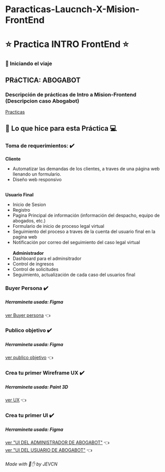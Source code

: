 # Paracticas-Laucnch-X-Mision-FrontEnd

# ⭐ Practica INTRO FrontEnd ⭐ 
###      :rocket: Iniciando el viaje 

## PRáCTICA: ABOGABOT
### Descripción de prácticas de Intro a Mision-Frontend (Descripcion caso Abogabot)
[Practicas](https://github.com/JoseEduardoVelazquezCN/MisionFrontEnd/blob/main/01%20-%20INTRO/practicas/README.md#practicas-de-intro-a-frontend)

## 🧑‍ Lo que hice para esta Práctica 💻

### Toma de requerimientos: ✔️
**Cliente**
   - Automatizar las demandas de los clientes, a traves de una página web llenando un formulario.
   - Diseño web responsivo

\
**Usuario Final**
   - Inicio de Sesion 
   - Registro
   - Pagina Principal de información (información del despacho, equipo de abogados, etc.) 
   - Formulario de inicio de proceso legal virtual 
   - Seguimiento del proceso a traves de la cuenta del usuario final en la pagina web    
   - Notificación por correo del seguimiento del caso legal virtual    
\
**Administrador**
   - Dashboard para el adminsitrador
   - Control de ingresos
   - Control de solicitudes
   - Seguimiento, actualización de cada caso del usuarios final 



### Buyer Persona ✔️
##### Herramineta usada: Figma
[ver Buyer persona](https://github.com/JoseEduardoVelazquezCN/Paracticas-Laucnch-X-Mision-FrontEnd/blob/06f87f87018e5ce44be14a25e3973d8845c7ae1e/Buyer%20Persona%20Abogabot.png) 👈

### Publico objetivo ✔️
##### Herramineta usada: Figma
[ver publico objetivo](https://github.com/JoseEduardoVelazquezCN/Paracticas-Laucnch-X-Mision-FrontEnd/blob/ed9587decef0898da293a5fc9f95e110ebcb731a/Publico%20objetivo%20(1).png) 👈

### Crea tu primer Wireframe UX ✔️
##### Herramineta usada: Paint 3D
[ver UX](https://github.com/JoseEduardoVelazquezCN/Paracticas-Laucnch-X-Mision-FrontEnd/blob/6b5551d16ca2e3354b9cf02580807b4fff88c8db/wireframe.png) 👈

### Crea tu primer UI ✔️ 
##### Herramineta usada: Figma
[ver "UI DEL ADMINISTRADOR DE ABOGABOT"](https://github.com/JoseEduardoVelazquezCN/Paracticas-Laucnch-X-Mision-FrontEnd/blob/9ba0a912334ec4cd27b060bee3d13d60dcde42ff/ADMIN%20ABOGABOT.png) 👈
\
[ver "UI DEL USUARIO DE ABOGABOT"](https://github.com/JoseEduardoVelazquezCN/Paracticas-Laucnch-X-Mision-FrontEnd/blob/9ba0a912334ec4cd27b060bee3d13d60dcde42ff/USUARIO%20ABOGABOT.png) 👈

###### Made with :bone::raised_hand: by JEVCN
